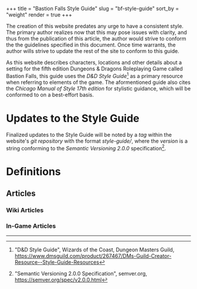 +++
title = "Bastion Falls Style Guide"
slug = "bf-style-guide"
sort_by = "weight"
render = true
+++

The creation of this website predates any urge to have a consistent style. The primary author realizes now that this may pose issues with clarity, and thus from the publication of this article, the author would strive to conform the the guidelines specified in this document. Once time warrants, the author wills strive to update the rest of the site to conform to this guide. 

As this website describes characters, locations and other details about a setting for the fifth edition Dungeons & Dragons Roleplaying Game called Bastion Falls, this guide uses the *D&D Style Guide*[^1] as a primary resource when referring to elements of the game. The aformentioned guide also cites the *Chicago Manual of Style 17th edition* for stylistic guidance, which will be conformed to on a best-effort basis. 

# Updates to the Style Guide

Finalized updates to the Style Guide will be noted by a *tag* within the website's *git repository* with the format *style-guide/<version>*, where the *version* is a string conforming to the *Semantic Versioning 2.0.0* specification[^2].

# Definitions

## Articles

### Wiki Articles

### In-Game Articles

---
[^1]: "D&D Style Guide", Wizards of the Coast, Dungeon Masters Guild, <https://www.dmsguild.com/product/267467/DMs-Guild-Creator-Resource--Style-Guide-Resources>

[^2]: "Semantic Versioning 2.0.0 Specification", semver.org, <https://semver.org/spec/v2.0.0.html>
